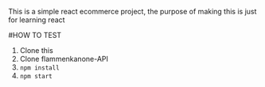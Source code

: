 This is a simple react ecommerce project, the purpose of making this is just for learning react

#HOW TO TEST
1. Clone this
2. Clone flammenkanone-API
3. `npm install`
4. `npm start`